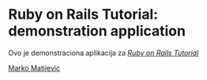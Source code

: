 # Ruby on Rails Tutorial: demonstration application

Ovo je demonstraciona aplikacija za [*Ruby on Rails Tutorial*](http://railstutorial.org)

[Marko Matijevic](twitter.com/elektronski)

